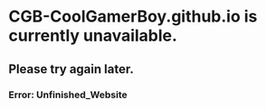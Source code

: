 # CGB-CoolGamerBoy.github.io is currently unavailable.
## Please try again later. 

### Error: Unfinished_Website
